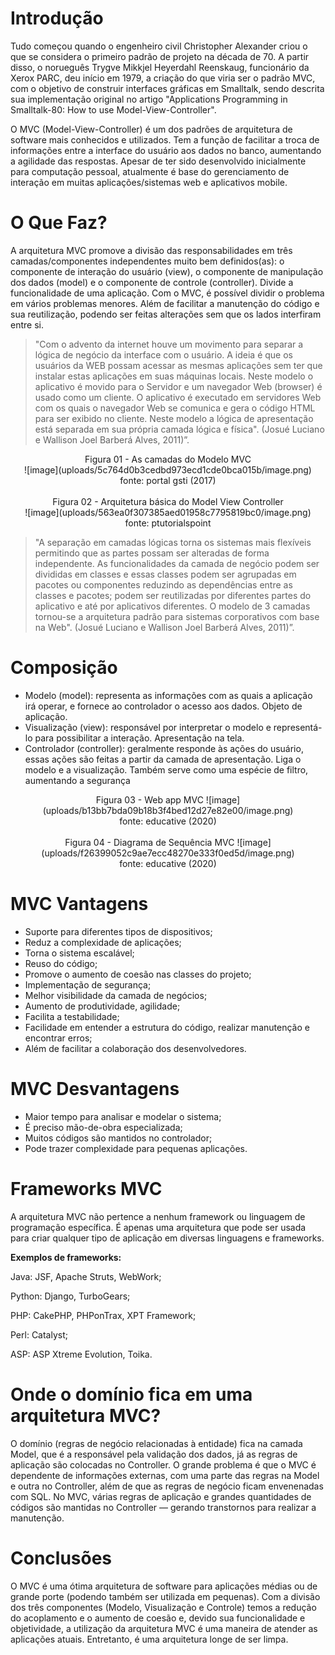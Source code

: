 # Introdução

Tudo começou quando o engenheiro civil Christopher Alexander criou o que se considera o primeiro padrão de projeto na década de 70. A partir disso, o norueguês Trygve Mikkjel Heyerdahl Reenskaug, funcionário da Xerox PARC, deu início em 1979, a criação do que viria ser o padrão MVC, com o objetivo de construir interfaces gráficas em Smalltalk, sendo descrita sua implementação original no artigo "Applications Programming in Smalltalk-80: How to use Model-View-Controller".

O MVC (Model-View-Controller) é um dos padrões de arquitetura de software mais conhecidos e utilizados. Tem a função de facilitar a troca de informações entre a interface do usuário aos dados no banco, aumentando a agilidade das respostas. Apesar de ter sido desenvolvido inicialmente para computação pessoal, atualmente é base do gerenciamento de interação em muitas aplicações/sistemas web e aplicativos mobile.

# O Que Faz?
A arquitetura MVC promove a divisão das responsabilidades em três camadas/componentes independentes muito bem definidos(as): o componente de interação do usuário (view), o componente de manipulação dos dados (model) e o componente de controle (controller). Divide a funcionalidade de uma aplicação. Com o MVC, é possível dividir o problema em vários problemas menores. Além de facilitar a manutenção do código e sua reutilização, podendo ser feitas alterações sem que os lados interfiram entre si.

> "Com o advento da internet houve um movimento para separar a lógica de negócio da interface com o usuário. A ideia é que os usuários da WEB possam acessar as mesmas aplicações sem ter que instalar estas aplicações em suas máquinas locais. Neste modelo o aplicativo é movido para o Servidor e um navegador Web (browser) é usado como um cliente. O aplicativo é executado em servidores Web com os quais o navegador Web se comunica e gera o código HTML para ser exibido no cliente. Neste modelo a lógica de apresentação está separada em sua própria camada lógica e física". (Josué Luciano e Wallison Joel Barberá Alves, 2011)”.

<div align="center">Figura 01 - As camadas do Modelo MVC</div>
<div align="center">![image](uploads/5c764d0b3cedbd973ecd1cde0bca015b/image.png)</div>
<div align="center">fonte: portal gsti (2017)</div>
<br>
<div align="center">Figura 02 - Arquitetura básica do Model View Controller</div>
<div align="center">![image](uploads/563ea0f307385aed01958c7795819bc0/image.png)</div>
<div align="center">fonte: ptutorialspoint</div>


>"A separação em camadas lógicas torna os sistemas mais flexíveis permitindo que as partes possam ser alteradas de forma independente. As funcionalidades da camada de negócio podem ser divididas em classes e essas classes podem ser agrupadas em pacotes ou componentes reduzindo as dependências entre as classes e pacotes; podem ser reutilizadas por diferentes partes do aplicativo e até por aplicativos diferentes. O modelo de 3 camadas tornou-se a arquitetura padrão para sistemas corporativos com base na Web". (Josué Luciano e Wallison Joel Barberá Alves, 2011)”.

# Composição
- Modelo (model): representa as informações com as quais a aplicação irá operar, e fornece ao controlador o acesso aos dados. Objeto de aplicação.
- Visualização (view): responsável por interpretar o modelo e representá-lo para possibilitar a interação. Apresentação na tela.
- Controlador (controller): geralmente responde às ações do usuário, essas ações são feitas a partir da camada de apresentação. Liga o modelo e a visualização. Também serve como uma espécie de filtro, aumentando a segurança

<div align="center">Figura 03 - Web app MVC
![image](uploads/b13bb7bda09b18b3f4bed12d27e82e00/image.png)</div>
<div align="center">fonte: educative (2020)</div>
<br>
<div align="center">Figura 04 - Diagrama de Sequência MVC
![image](uploads/f26399052c9ae7ecc48270e333f0ed5d/image.png)</div>
<div align="center">fonte: educative (2020)</div>

# MVC Vantagens
- Suporte para diferentes tipos de dispositivos;
- Reduz a complexidade de aplicações;
- Torna o sistema escalável;
- Reuso do código;
- Promove o aumento de coesão nas classes do projeto;
- Implementação de segurança;
- Melhor visibilidade da camada de negócios;
- Aumento de produtividade, agilidade;
- Facilita a testabilidade;
- Facilidade em entender a estrutura do código, realizar manutenção e encontrar erros;
- Além de facilitar a colaboração dos desenvolvedores.

# MVC Desvantagens
- Maior tempo para analisar e modelar o sistema;
- É preciso mão-de-obra especializada;
- Muitos códigos são mantidos no controlador;
- Pode trazer complexidade para pequenas aplicações.

# Frameworks MVC
A arquitetura MVC não pertence a nenhum framework ou linguagem de programação específica. É apenas uma arquitetura que pode ser usada para criar qualquer tipo de aplicação em diversas linguagens e frameworks.

**Exemplos de frameworks:**

Java: JSF, Apache Struts, WebWork; 

Python: Django, TurboGears;

PHP: CakePHP, PHPonTrax, XPT Framework;

Perl: Catalyst;

ASP: ASP Xtreme Evolution, Toika.

# Onde o domínio fica em uma arquitetura MVC?

O domínio (regras de negócio relacionadas à entidade) fica na camada Model, que é a responsável pela validação dos dados, já as regras de aplicação são colocadas no Controller. O grande problema é que o MVC é dependente de informações externas, com uma parte das regras na Model e outra no Controller, além de que as regras de negócio ficam envenenadas com SQL. No MVC, várias regras de aplicação e grandes quantidades de códigos são mantidas no Controller — gerando transtornos para realizar a manutenção.

# Conclusões	

O MVC é uma ótima arquitetura de software para aplicações médias ou de grande porte (podendo também ser utilizada em pequenas). Com a divisão dos três componentes (Modelo, Visualização e Controle) temos a redução do acoplamento e o aumento de coesão e, devido sua funcionalidade e objetividade, a utilização da arquitetura MVC é uma maneira de atender as aplicações atuais. Entretanto, é uma arquitetura longe de ser limpa.



